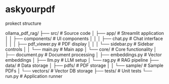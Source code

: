 # askyourpdf
prokect structure 

ollama_pdf_rag/
├── src/                      # Source code 
│   ├── app/                  # Streamlit application
│   │   ├── components/       # UI components
│   │   │   ├── chat.py      # Chat interface
│   │   │   ├── pdf_viewer.py # PDF display
│   │   │   └── sidebar.py   # Sidebar controls
│   │   └── main.py          # Main app
│   └── core/                 # Core functionality
│       ├── document.py       # Document processing
│       ├── embeddings.py     # Vector embeddings
│       ├── llm.py           # LLM setup
│       └── rag.py           # RAG pipeline
├── data/                     # Data storage
│   ├── pdfs/                # PDF storage
│   │   └── sample/          # Sample PDFs
│   └── vectors/             # Vector DB storage
├── tests/                   # Unit tests
└── run.py                   # Application runner
